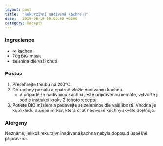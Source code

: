```yaml
---
layout: post
title:  "Rekurzivní nadívaná kachna 🦆"
date:   2019-08-19 09:00:00 +0200
category: Recepty
---
```


### Ingredience
- ∞ kachen
- 70g BIO másla
- zelenina dle vaší chuti

### Postup
1. Předehřejte troubu na 200°C.
2. Do kachny pomalu a opatrně vložte nadívanou kachnu.
	- V případě že nadívanou kachnu ještě připravenou nemáte, vytvořte ji podle instrukcí kroku 2 tohoto receptu.
3. Potřete BIO máslem a podávejte se zeleninou dle vaší libosti. Vhodná je kupříkladu dušená mrkev, která chuť nadívané kachny skvěle doplňuje.

### Alergeny
Neznámé, jelikož rekurzivní nadívaná kachna nebyla doposud úspěšně připravena.
